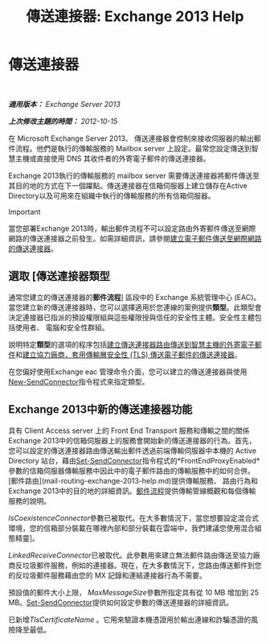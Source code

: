 ﻿---
title: '傳送連接器: Exchange 2013 Help'
TOCTitle: 傳送連接器
ms:assetid: 6aa19a12-c7b2-4eac-a8dc-9a4d26919ac5
ms:mtpsurl: https://technet.microsoft.com/zh-tw/library/Aa998662(v=EXCHG.150)
ms:contentKeyID: 50473396
ms.date: 05/21/2018
mtps_version: v=EXCHG.150
ms.translationtype: MT
---

# 傳送連接器

 

_**適用版本：** Exchange Server 2013_

_**上次修改主題的時間：** 2012-10-15_

在 Microsoft Exchange Server 2013、 傳送連接器會控制來接收伺服器的輸出郵件流程。他們是執行的傳輸服務的 Mailbox server 上設定。最常您設定傳送到智慧主機或直接使用 DNS 其收件者的外寄電子郵件的傳送連接器。

Exchange 2013執行的傳輸服務的 mailbox server 需要傳送連接器將郵件傳送至其目的地的方式在下一個躍點。傳送連接器在信箱伺服器上建立儲存在Active Directory以及可用來在組織中執行的傳輸服務的所有信箱伺服器。


> [!IMPORTANT]  
> 當您部署Exchange 2013時，輸出郵件流程不可以設定路由外寄郵件傳送至網際網路的傳送連接器之前發生。如需詳細資訊，請參閱<a href="create-a-send-connector-for-email-sent-to-the-internet-exchange-2013-help.md">建立電子郵件傳送至網際網路的傳送連接器</a>。




## 選取 \[傳送連接器類型

通常您建立的傳送連接器的**郵件流程**\] 區段中的 Exchange 系統管理中心 (EAC)。當您建立新的傳送連接器時，您可以選擇適用於您連線的案例提供**類型**。此類型會決定連接器已指派的預設權限組與這些權限授與信任的安全性主體。安全性主體包括使用者、 電腦和安全性群組。

說明特定**類型**的選項的程序包括[建立傳送連接器路由傳送到智慧主機的外寄電子郵件](create-a-send-connector-to-route-outbound-email-through-a-smart-host-exchange-2013-help.md)和[建立協力廠商，套用傳輸層安全性 (TLS) 傳送電子郵件的傳送連接器](create-a-send-connector-to-send-email-to-a-partner-with-transport-layer-security-tls-applied-exchange-2013-help.md)。

在您偏好使用Exchange eac 管理命令介面，您可以建立的傳送連接器與使用[New-SendConnector](https://technet.microsoft.com/zh-tw/library/aa998936\(v=exchg.150\))指令程式來指定類型。

## Exchange 2013中新的傳送連接器功能

具有 Client Access server 上的 Front End Transport 服務和傳輸之間的關係Exchange 2013中的信箱伺服器上的服務會開始新的傳送連接器的行為。首先，您可以設定的傳送連接器路由傳送輸出郵件透過前端傳輸伺服器中本機的 Active Directory 站台，藉由[Set-SendConnector](https://technet.microsoft.com/zh-tw/library/aa998294\(v=exchg.150\))指令程式的*FrontEndProxyEnabled*參數的信箱伺服器傳輸服務中因此中的電子郵件路由的傳輸服務中的如何合併。[郵件路由](mail-routing-exchange-2013-help.md)提供傳輸服務、 路由行為和Exchange 2013中的目的地的詳細資訊。[郵件流程](mail-flow-exchange-2013-help.md)提供傳輸管線概觀和每個傳輸服務的說明。

*IsCoexistenceConnector*參數已被取代。在大多數情況下，當您想要設定混合式環境，您的信箱部分裝載在哪裡內部和部分裝載在雲端中，我們建議您使用混合組態精靈\]。

*LinkedReceiveConnector*已被取代。此參數用來建立無法郵件路由傳送至協力廠商反垃圾郵件服務，例如的連接器。現在，在大多數情況下，您路由傳送郵件到您的反垃圾郵件服務藉由您的 MX 記錄和連結連接器行為不需要。

預設值的郵件大小上限， *MaxMessageSize*參數所指定具有從 10 MB 增加到 25 MB。[Set-SendConnector](https://technet.microsoft.com/zh-tw/library/aa998294\(v=exchg.150\))提供如何設定參數的傳送連接器的詳細資訊。

已新增*TlsCertificateName* 。它用來驗證本機憑證用於輸出連線和詐騙憑證的風險降至最低。

